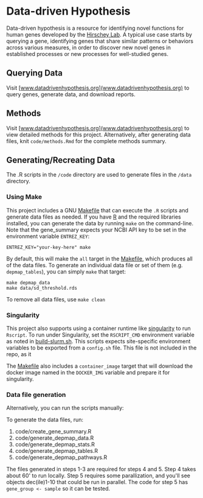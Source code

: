 # Data-driven Hypothesis

Data-driven hypothesis is a resource for identifying novel functions for human genes developed by the [Hirschey Lab](www.hirscheylab.org). A typical use case starts by querying a gene, identifying genes that share similar patterns or behaviors across various measures, in order to discover new novel genes in established processes or new processes for well-studied genes.

## Querying Data

Visit [www.datadrivenhypothesis.org](www.datadrivenhypothesis.org) to query genes, generate data, and download reports.

## Methods

Visit [www.datadrivenhypothesis.org](www.datadrivenhypothesis.org) to view detailed methods for this project. Alternatively, after generating data files, knit `code/methods.Rmd` for the complete methods summary.

## Generating/Recreating Data

The .R scripts in the `/code` directory are used to generate files in the `/data` directory.

### Using Make

This project includes a GNU [Makefile](https://www.gnu.org/software/make/manual/html_node/Introduction.html) that can execute the `.R` scripts and generate data files as needed. If you have [R](https://www.r-project.org) and the required libraries installed, you can generate the data by running `make` on the command-line. Note that the gene\_summary expects your NCBI API key to be set in the environment variable `ENTREZ_KEY`:

```
ENTREZ_KEY="your-key-here" make
```

By default, this will make the `all` target in the [Makefile](Makefile), which produces all of the data files. To generate an individual data file or set of them (e.g. `depmap_tables`), you can simply `make` that target:

```
make depmap_data
make data/sd_threshold.rds
```

To remove all data files, use `make clean`

### Singularity

This project also supports using a container runtime like [singularity](https://sylabs.io/singularity/) to run `Rscript`. To run under Singularity, set the `RSCRIPT_CMD` environment variable as noted in [build-slurm.sh](build-slurm.sh). This scripts expects site-specific environment variables to be exported from a `config.sh` file. This file is not included in the repo, as it

The [Makefile](Makefile) also includes a `container_image` target that will download the docker image named in the `DOCKER_IMG` variable and prepare it for singularity.

### Data file generation

Alternatively, you can run the scripts manually:

To generate the data files, run:
1. code/create_gene_summary.R
2. code/generate_depmap_data.R
3. code/generate_depmap_stats.R
4. code/generate_depmap_tables.R
5. code/generate_depmap_pathways.R

The files generated in steps 1-3 are required for steps 4 and 5. Step 4 takes about 60' to run locally. Step 5 requires some parallization, and you'll see objects dec(ile)1-10 that could be run in parallel. The code for step 5 has `gene_group <- sample` so it can be tested.
